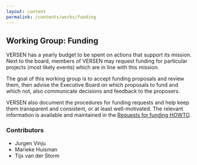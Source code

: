 ```yaml
---
layout: content
permalink: /contents/works/funding
---
```


## Working Group: Funding

VERSEN has a yearly budget to be spent on actions that support its mission. Next to the board, members of VERSEN may request funding for particular projects (most likely events) which are in line with this mission.

The goal of this working group is to accept funding proposals and review them,
then advise the Executive Board on which proposals to fund and which not, also
communicate decisions and feedback to the proposers.

VERSEN also document the procedures for funding requests and help keep them transparent and consistent, or at least well-motivated. The relevant information is available and maintained in the [Requests for funding HOWTO](/assets/pdf/funding-v1.0.pdf).

### Contributors

* Jurgen Vinju
* Marieke Huisman 
* Tijs van der Storm
